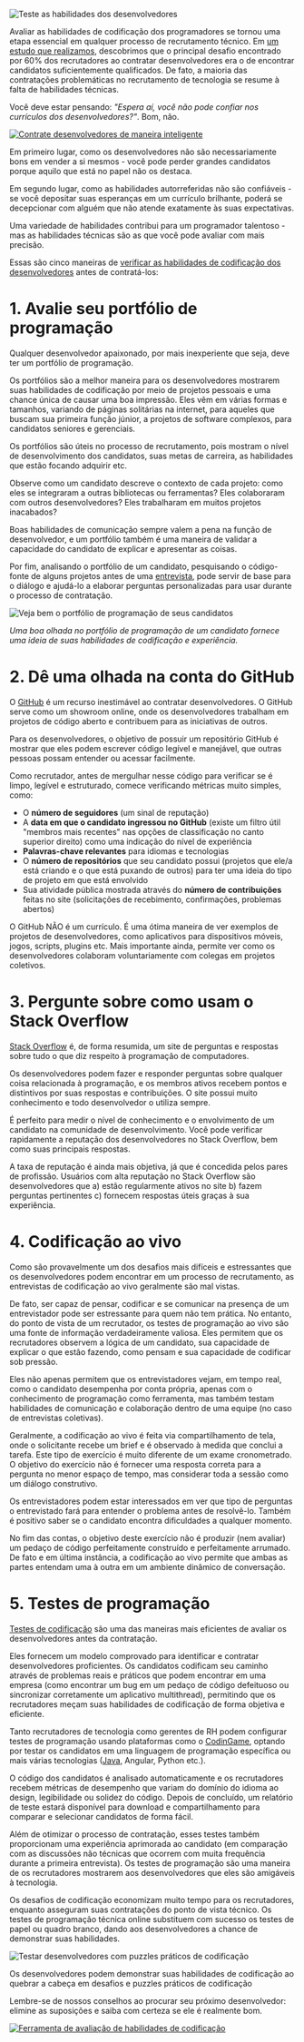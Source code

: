 ![Teste as habilidades dos desenvolvedores](https://w1.codingame.com/work/wp-content/uploads/2018/07/rsz_1tough-mudder-challenge_2.jpg)

Avaliar as habilidades de codificação dos programadores se tornou uma etapa essencial em qualquer processo de recrutamento técnico. Em [um estudo que realizamos](https://www.codingame.com/work/tech-recruiting-survey-report-2019/?utm_campaign=playground&utm_medium=referral&utm_source=codingame&utm_content=53093), descobrimos que o principal desafio encontrado por 60% dos recrutadores ao contratar desenvolvedores era o de encontrar candidatos suficientemente qualificados. De fato, a maioria das contratações problemáticas no recrutamento de tecnologia se resume à falta de habilidades técnicas. 

Você deve estar pensando: _"Espera aí, você não pode confiar nos currículos dos desenvolvedores?"_. Bom, não.

[![Contrate desenvolvedores de maneira inteligente](https://w1.codingame.com/work/wp-content/uploads/2019/04/CTA_03-2.jpg)](https://www.codingame.com/work/offers/screening/?utm_campaign=playground&utm_medium=referral&utm_source=codingame&utm_content=53093)

Em primeiro lugar, como os desenvolvedores não são necessariamente bons em vender a si mesmos - você pode perder grandes candidatos porque aquilo que está no papel não os destaca.

Em segundo lugar, como as habilidades autorreferidas não são confiáveis - se você depositar suas esperanças em um currículo brilhante, poderá se decepcionar com alguém que não atende exatamente às suas expectativas.

Uma variedade de habilidades contribui para um programador talentoso - mas as habilidades técnicas são as que você pode avaliar com mais precisão.

Essas são cinco maneiras de [verificar as habilidades de codificação dos desenvolvedores](https://www.codingame.com/work/guide-how-to-test-developers/?utm_campaign=playground&utm_medium=referral&utm_source=codingame&utm_content=53093) antes de contratá-los:

# 1. Avalie seu portfólio de programação

Qualquer desenvolvedor apaixonado, por mais inexperiente que seja, deve ter um portfólio de programação.

Os portfólios são a melhor maneira para os desenvolvedores mostrarem suas habilidades de codificação por meio de projetos pessoais e uma chance única de causar uma boa impressão. Eles vêm em várias formas e tamanhos, variando de páginas solitárias na internet, para aqueles que buscam sua primeira função júnior, a projetos de software complexos, para candidatos seniores e gerenciais.

Os portfólios são úteis no processo de recrutamento, pois mostram o nível de desenvolvimento dos candidatos, suas metas de carreira, as habilidades que estão focando adquirir etc.

Observe como um candidato descreve o contexto de cada projeto: como eles se integraram a outras bibliotecas ou ferramentas? Eles colaboraram com outros desenvolvedores? Eles trabalharam em muitos projetos inacabados?

Boas habilidades de comunicação sempre valem a pena na função de desenvolvedor, e um portfólio também é uma maneira de validar a capacidade do candidato de explicar e apresentar as coisas.

Por fim, analisando o portfólio de um candidato, pesquisando o código-fonte de alguns projetos antes de uma [entrevista](https://www.codingame.com/work/blog/top-10-interview-questions-for-developers-to-help-you-find-the-one/?utm_campaign=playground&utm_medium=referral&utm_source=codingame&utm_content=53093), pode servir de base para o diálogo e ajudá-lo a elaborar perguntas personalizadas para usar durante o processo de contratação.

![Veja bem o portfólio de programação de seus candidatos](https://w2.codingame.com/work/wp-content/uploads/2018/07/binoculars-100590_640-1-1.jpg)

_Uma boa olhada no portfólio de programação de um candidato fornece uma ideia de suas habilidades de codificação e experiência._

# 2. Dê uma olhada na conta do GitHub

O [GitHub](https://github.com/) é um recurso inestimável ao contratar desenvolvedores. O GitHub serve como um showroom online, onde os desenvolvedores trabalham em projetos de código aberto e contribuem para as iniciativas de outros.

Para os desenvolvedores, o objetivo de possuir um repositório GitHub é mostrar que eles podem escrever código legível e manejável, que outras pessoas possam entender ou acessar facilmente.

Como recrutador, antes de mergulhar nesse código para verificar se é limpo, legível e estruturado, comece verificando métricas muito simples, como:

- O **número de seguidores** (um sinal de reputação)
- A **data em que o candidato ingressou no GitHub** (existe um filtro útil "membros mais recentes" nas opções de classificação no canto superior direito) como uma indicação do nível de experiência
- **Palavras-chave relevantes** para idiomas e tecnologias
- O **número de repositórios** que seu candidato possui (projetos que ele/a está criando e o que está puxando de outros) para ter uma ideia do tipo de projeto em que está envolvido
- Sua atividade pública mostrada através do **número de contribuições** feitas no site (solicitações de recebimento, confirmações, problemas abertos)

O GitHub NÃO é um currículo. É uma ótima maneira de ver exemplos de projetos de desenvolvedores, como aplicativos para dispositivos móveis, jogos, scripts, plugins etc. Mais importante ainda, permite ver como os desenvolvedores colaboram voluntariamente com colegas em projetos coletivos.

# 3. Pergunte sobre como usam o Stack Overflow

[Stack Overflow](https://stackoverflow.com/) é, de forma resumida, um site de perguntas e respostas sobre tudo o que diz respeito à programação de computadores.

Os desenvolvedores podem fazer e responder perguntas sobre qualquer coisa relacionada à programação, e os membros ativos recebem pontos e distintivos por suas respostas e contribuições. O site possui muito conhecimento e todo desenvolvedor o utiliza sempre.

É perfeito para medir o nível de conhecimento e o envolvimento de um candidato na comunidade de desenvolvimento. Você pode verificar rapidamente a reputação dos desenvolvedores no Stack Overflow, bem como suas principais respostas.

A taxa de reputação é ainda mais objetiva, já que é concedida pelos pares de profissão. Usuários com alta reputação no Stack Overflow são desenvolvedores que a) estão regularmente ativos no site b) fazem perguntas pertinentes c) fornecem respostas úteis graças à sua experiência.

# 4. Codificação ao vivo

Como são provavelmente um dos desafios mais difíceis e estressantes que os desenvolvedores podem encontrar em um processo de recrutamento, as entrevistas de codificação ao vivo geralmente são mal vistas.

De fato, ser capaz de pensar, codificar e se comunicar na presença de um entrevistador pode ser estressante para quem não tem prática. No entanto, do ponto de vista de um recrutador, os testes de programação ao vivo são uma fonte de informação verdadeiramente valiosa. Eles permitem que os recrutadores observem a lógica de um candidato, sua capacidade de explicar o que estão fazendo, como pensam e sua capacidade de codificar sob pressão.

Eles não apenas permitem que os entrevistadores vejam, em tempo real, como o candidato desempenha por conta própria, apenas com o conhecimento de programação como ferramenta, mas também testam habilidades de comunicação e colaboração dentro de uma equipe (no caso de entrevistas coletivas).

Geralmente, a codificação ao vivo é feita via compartilhamento de tela, onde o solicitante recebe um brief e é observado à medida que conclui a tarefa. Este tipo de exercício é muito diferente de um exame cronometrado. O objetivo do exercício não é fornecer uma resposta correta para a pergunta no menor espaço de tempo, mas considerar toda a sessão como um diálogo construtivo.

Os entrevistadores podem estar interessados em ver que tipo de perguntas o entrevistado fará para entender o problema antes de resolvê-lo. Também é positivo saber se o candidato encontra dificuldades a qualquer momento.

No fim das contas, o objetivo deste exercício não é produzir (nem avaliar) um pedaço de código perfeitamente construído e perfeitamente arrumado. De fato e em última instância, a codificação ao vivo permite que ambas as partes entendam uma à outra em um ambiente dinâmico de conversação.

# 5. Testes de programação


[Testes de codificação](https://www.codingame.com/work/solutions/coding-skill-assessment/?utm_campaign=playground&utm_medium=referral&utm_source=codingame&utm_content=53093) são uma das maneiras mais eficientes de avaliar os desenvolvedores antes da contratação.

Eles fornecem um modelo comprovado para identificar e contratar desenvolvedores proficientes. Os candidatos codificam seu caminho através de problemas reais e práticos que podem encontrar em uma empresa (como encontrar um bug em um pedaço de código defeituoso ou sincronizar corretamente um aplicativo multithread), permitindo que os recrutadores meçam suas habilidades de codificação de forma objetiva e eficiente.

Tanto recrutadores de tecnologia como gerentes de RH podem configurar testes de programação usando plataformas como o [CodinGame](https://www.codingame.com/work/solutions/coding-skill-assessment/?utm_campaign=playground&utm_medium=referral&utm_source=codingame&utm_content=53093), optando por testar os candidatos em uma linguagem de programação específica ou mais várias tecnologias ([Java](https://www.codingame.com/work/java-interview-questions/?utm_campaign=playground&utm_medium=referral&utm_source=codingame&utm_content=53093), Angular, Python etc.).

O código dos candidatos é analisado automaticamente e os recrutadores recebem métricas de desempenho que variam do domínio do idioma ao design, legibilidade ou solidez do código.  Depois de concluído, um relatório de teste estará disponível para download e compartilhamento para comparar e selecionar candidatos de forma fácil.

Além de otimizar o processo de contratação, esses testes também proporcionam uma experiência aprimorada ao candidato (em comparação com as discussões não técnicas que ocorrem com muita frequência durante a primeira entrevista). Os testes de programação são uma maneira de os recrutadores mostrarem aos desenvolvedores que eles são amigáveis à tecnologia.

Os desafios de codificação economizam muito tempo para os recrutadores, enquanto asseguram suas contratações do ponto de vista técnico. Os testes de programação técnica online substituem com sucesso os testes de papel ou quadro branco, dando aos desenvolvedores a chance de demonstrar suas habilidades.

![Testar desenvolvedores com puzzles práticos de codificação](https://w2.codingame.com/work/wp-content/uploads/2018/07/hand-holding-puzzle-piece-1.jpg)

Os desenvolvedores podem demonstrar suas habilidades de codificação ao quebrar a cabeça em desafios e puzzles práticos de codificação

Lembre-se de nossos conselhos ao procurar seu próximo desenvolvedor: elimine as suposições e saiba com certeza se ele é realmente bom.

[![Ferramenta de avaliação de habilidades de codificação](https://iili.io/HT9Wv.png)](https://www.codingame.com/work/solutions/coding-skill-assessment/?utm_campaign=playground&utm_medium=referral&utm_source=codingame&utm_content=53093)


